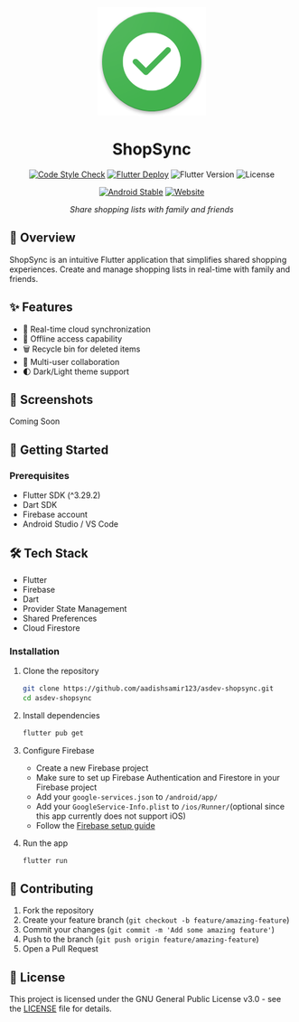 <div align="center">
  <img src="assets/logos/shopsync.png" alt="ShopSync Logo"/>

# ShopSync

[![Code Style Check](https://github.com/aadishsamir123/asdev-shopsync/actions/workflows/check-code-style.yml/badge.svg)](https://github.com/aadishsamir123/asdev-shopsync/actions/workflows/check-code-style.yml)
[![Flutter Deploy](https://github.com/aadishsamir123/asdev-shopsync/actions/workflows/flutter-deploy.yml/badge.svg)](https://github.com/aadishsamir123/asdev-shopsync/actions/workflows/flutter-deploy.yml)
![Flutter Version](https://img.shields.io/badge/Flutter-^3.29.2-blue.svg)
![License](https://img.shields.io/github/license/aadishsamir123/asdev-shopsync)

[![Android Stable](https://img.shields.io/endpoint?color=green&logo=google-play&logoColor=green&url=https%3A%2F%2Fplay.cuzi.workers.dev%2Fplay%3Fi%3Dcom.aadishsamir.shopsync%26gl%3DUS%26hl%3Den%26l%3DAndroid%2520Stable%26m%3D%24version)](https://play.google.com/store/apps/details?id=com.aadishsamir.shopsync)
[![Website](https://img.shields.io/website?url=https%3A%2F%2Fas-shopsync.pages.dev&logo=googleearth&logoColor=white)](https://as-shopsync.pages.dev)

*Share shopping lists with family and friends*
</div>

## 📱 Overview

ShopSync is an intuitive Flutter application that simplifies shared shopping experiences. Create and
manage shopping lists in real-time with family and friends.

## ✨ Features

- 🔄 Real-time cloud synchronization
- 📴 Offline access capability
- 🗑️ Recycle bin for deleted items
- 👥 Multi-user collaboration
- 🌓 Dark/Light theme support

## 📱 Screenshots

Coming Soon

[//]: # (## 📱 Screenshots)

[//]: # ()

[//]: # (<div align="center">)

[//]: # (  <table>)

[//]: # (    <tr>)

[//]: # (      <td><img src="assets/screenshots/home.png" width="200"/></td>)

[//]: # (      <td><img src="assets/screenshots/list.png" width="200"/></td>)

[//]: # (      <td><img src="assets/screenshots/settings.png" width="200"/></td>)

[//]: # (    </tr>)

[//]: # (  </table>)

[//]: # (</div>)

## 🚀 Getting Started

### Prerequisites

- Flutter SDK (^3.29.2)
- Dart SDK
- Firebase account
- Android Studio / VS Code

## 🛠️ Tech Stack

- Flutter
- Firebase
- Dart
- Provider State Management
- Shared Preferences
- Cloud Firestore

### Installation

1. Clone the repository
   ```bash
   git clone https://github.com/aadishsamir123/asdev-shopsync.git
   cd asdev-shopsync
   ```

2. Install dependencies
   ```bash
   flutter pub get
    ```

3. Configure Firebase
    - Create a new Firebase project
    - Make sure to set up Firebase Authentication and Firestore in your Firebase project
    - Add your `google-services.json` to `/android/app/`
    - Add your `GoogleService-Info.plist` to `/ios/Runner/`(optional since this app currently does
      not support iOS)
    - Follow
      the [Firebase setup guide](https://firebase.google.com/docs/flutter/setup?platform=android)

4. Run the app
   ```bash
   flutter run
    ```

## 🤝 Contributing

1. Fork the repository
2. Create your feature branch (`git checkout -b feature/amazing-feature`)
3. Commit your changes (`git commit -m 'Add some amazing feature'`)
4. Push to the branch (`git push origin feature/amazing-feature`)
5. Open a Pull Request

## 📄 License

This project is licensed under the GNU General Public License v3.0 - see the [LICENSE](LICENSE) file
for details.
